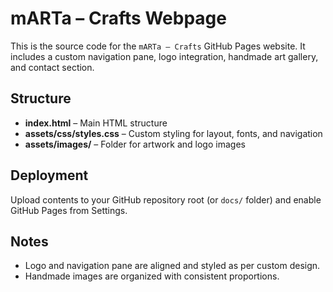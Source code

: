 
# mARTa – Crafts Webpage

This is the source code for the `mARTa – Crafts` GitHub Pages website. It includes a custom navigation pane, logo integration, handmade art gallery, and contact section.

## Structure

- **index.html** – Main HTML structure
- **assets/css/styles.css** – Custom styling for layout, fonts, and navigation
- **assets/images/** – Folder for artwork and logo images

## Deployment

Upload contents to your GitHub repository root (or `docs/` folder) and enable GitHub Pages from Settings.

## Notes

- Logo and navigation pane are aligned and styled as per custom design.
- Handmade images are organized with consistent proportions.
